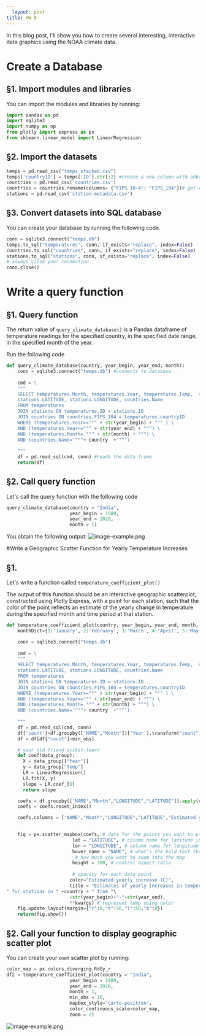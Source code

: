 ```yaml
---
  layout: post
title: HW 0
---
```

  
  In this blog post, I'll show you how to create several interesting, interactive data graphics using the NOAA climate data.


# Create a Database 

## §1. Import modules and libraries
You can import the modules and libraries by running:

```python 
import pandas as pd
import sqlite3
import numpy as np
from plotly import express as px
from sklearn.linear_model import LinearRegression
```

## §2. Import the datasets

```python
temps = pd.read_csv("temps_stacked.csv")
temps['countryID'] = temps['ID'].str[:2] #create a new column with abbreviated country names
countries = pd.read_csv('countries.csv')
countries = countries.rename(columns= {"FIPS 10-4": "FIPS_104"})# get rid of spaces to make it easier to read in sql
stations = pd.read_csv('station-metadata.csv')
```

## §3. Convert datasets into SQL database
You can create your database by running the following code.
 ```python
conn = sqlite3.connect("temps.db")
temps.to_sql("temperatures", conn, if_exists="replace", index=False)
countries.to_sql("countries", conn, if_exists="replace", index=False)
stations.to_sql("stations", conn, if_exists="replace", index=False)
# always close your connection
conn.close()
 ```
 
# Write a query function
 
## §1. Query function
The return value of `query_climate_database()` is a Pandas dataframe of temperature readings for the specified country, in the specified date range, in the specified month of the year. 

Run the following code 
```python
def query_climate_database(country, year_begin, year_end, month):
    conn = sqlite3.connect("temps.db") #connects to database
    
    cmd = \
    """ 
    SELECT temperatures.Month, temperatures.Year, temperatures.Temp,  stations.NAME, \
    stations.LATITUDE, stations.LONGITUDE, countries.Name
    FROM temperatures 
    JOIN stations ON temperatures.ID = stations.ID 
    JOIN countries ON countries.FIPS_104 = temperatures.countryID
    WHERE (temperatures.Year>=""" + str(year_begin) + """ ) \
    AND (temperatures.Year<=""" + str(year_end) + """) \
    AND (temperatures.Month= """ + str(month) + """) \
    AND (countries.Name='"""+ country  +"""')
  
    """
    df = pd.read_sql(cmd, conn) #reads the data frame
    return(df)
```

## §2. Call query function
Let's call the query function with the following code

```python
query_climate_database(country = "India", 
                       year_begin = 1980, 
                       year_end = 2020,
                       month = 1)
```
                       
You obtain the following output: 
![image-example.png](/images/dataframe1.png)

#Write a Geographic Scatter Function for Yearly Temperature Increases

## §1.
Let's write a function called `temperature_coefficient_plot()`

The output of this function should be an interactive geographic scatterplot, constructed using Plotly Express, with a point for each station, such that the color of the point reflects an estimate of the yearly change in temperature during the specified month and time period at that station. 

```python
def temperature_coefficient_plot(country, year_begin, year_end, month, min_obs, **kwargs):
    monthDict={1:'January', 2:'February', 3:'March', 4:'April', 5:'May', 6:'June', 7:'July', 8:'August', 9:'September', 10:'October', 11:'November', 12:'December'}

    conn = sqlite3.connect("temps.db")
    
    cmd = \
    """ 
    SELECT temperatures.Month, temperatures.Year, temperatures.Temp,  stations.NAME, \
    stations.LATITUDE, stations.LONGITUDE, countries.Name
    FROM temperatures 
    JOIN stations ON temperatures.ID = stations.ID 
    JOIN countries ON countries.FIPS_104 = temperatures.countryID
    WHERE (temperatures.Year>=""" + str(year_begin) + """ ) \
    AND (temperatures.Year<=""" + str(year_end) + """) \
    AND (temperatures.Month= """ + str(month) + """) \
    AND (countries.Name='"""+ country  +"""')
  
    """
    df = pd.read_sql(cmd, conn) 
    df['count']=df.groupby(['NAME',"Month"])['Year'].transform("count")
    df = df[df["count"]>min_obs]

    # your old friend scikit-learn
    def coef(data_group):
      X = data_group[["Year"]]
      y = data_group["Temp"]
      LR = LinearRegression()
      LR.fit(X, y)
      slope = LR.coef_[0]
      return slope

    coefs = df.groupby(['NAME',"Month","LONGITUDE","LATITUDE"]).apply(coef)
    coefs = coefs.reset_index()

    coefs.columns = ['NAME',"Month","LONGITUDE","LATITUDE","Estimated yearly increase (C)"]

    
    fig = px.scatter_mapbox(coefs, # data for the points you want to plot
                        lat = "LATITUDE", # column name for latitude informataion
                        lon = "LONGITUDE", # column name for longitude information
                        hover_name = "NAME", # what's the bold text that appears when you hover over
                         # how much you want to zoom into the map
                        height = 300, # control aspect ratio
                        
                        # opacity for each data point
                       color="Estimated yearly increase (C)",
                       title = "Estimates of yearly increases in temperature in "+ monthDict.get(month)+\
" for stations in " +country + " from "\
                       +str(year_begin)+"-"+str(year_end),
                       **kwargs) # represent temp using color
    fig.update_layout(margin={"r":0,"t":50,"l":50,"b":0})
    return(fig.show())
```

## §2. Call your function to display geographic scatter plot
You can create your own scatter plot by running: 

```python
color_map = px.colors.diverging.RdGy_r
df2 = temperature_coefficient_plot(country = "India", 
                       year_begin = 1980, 
                       year_end = 2020,
                       month = 1,
                       min_obs = 10,
                       mapbox_style="carto-positron",
                       color_continuous_scale=color_map,
                       zoom = 2)
```
![image-example.png](/images/unknown.png)
